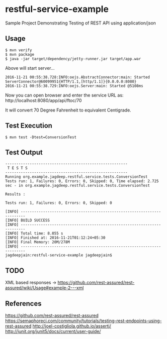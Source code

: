 # restful-service-example
Sample Project Demonstrating Testing of REST API using application/json

## Usage
```
$ mvn verify
$ mvn package
$ java -jar target/dependency/jetty-runner.jar target/app.war
```

Above will start server...
```
2016-11-21 00:55:38.728:INFO:oejs.AbstractConnector:main: Started ServerConnector@60099951{HTTP/1.1,[http/1.1]}{0.0.0.0:8080}
2016-11-21 00:55:38.729:INFO:oejs.Server:main: Started @5108ms
```

Now you can open browser and enter the service URL as:
http://localhost:8080/app/api/ftoc/70

It will convert 70 Degree Fahrenheit to equivalent Centigrade.

## Test Execution
```
$ mvn test -Dtest=ConversionTest
```

## Test Output
```
-------------------------------------------------------
 T E S T S
-------------------------------------------------------
Running org.example.jagdeep.restful.service.tests.ConversionTest
Tests run: 1, Failures: 0, Errors: 0, Skipped: 0, Time elapsed: 2.725 sec - in org.example.jagdeep.restful.service.tests.ConversionTest

Results :

Tests run: 1, Failures: 0, Errors: 0, Skipped: 0

[INFO] ------------------------------------------------------------------------
[INFO] BUILD SUCCESS
[INFO] ------------------------------------------------------------------------
[INFO] Total time: 8.055 s
[INFO] Finished at: 2016-11-21T01:12:24+05:30
[INFO] Final Memory: 20M/278M
[INFO] ------------------------------------------------------------------------
jagdeepjain:restful-service-example jagdeepjain$
```

## TODO
XML based responses -> https://github.com/rest-assured/rest-assured/wiki/Usage#example-2---xml

## References
https://github.com/rest-assured/rest-assured
https://semaphoreci.com/community/tutorials/testing-rest-endpoints-using-rest-assured
http://joel-costigliola.github.io/assertj/
http://junit.org/junit5/docs/current/user-guide/


